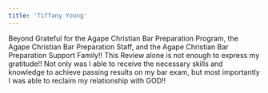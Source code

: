 ```yaml
---
title: 'Tiffany Young'
---
```


Beyond Grateful for the Agape Christian Bar Preparation Program, the Agape Christian Bar Preparation Staff, and the Agape Christian Bar Preparation Support Family!! This Review alone is not enough to express my gratitude!! Not only was I able to receive the necessary skills and knowledge to achieve passing results on my bar exam, but most importantly I was able to reclaim my relationship with GOD!!
